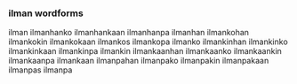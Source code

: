 
### ilman wordforms

ilman
ilmanhanko
ilmanhankaan
ilmanhanpa
ilmanhan
ilmankohan
ilmankokin
ilmankokaan
ilmankos
ilmankopa
ilmanko
ilmankinhan
ilmankinko
ilmankinkaan
ilmankinpa
ilmankin
ilmankaanhan
ilmankaanko
ilmankaankin
ilmankaanpa
ilmankaan
ilmanpahan
ilmanpako
ilmanpakin
ilmanpakaan
ilmanpas
ilmanpa

